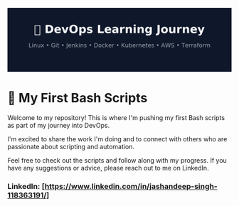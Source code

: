 ![DevOps Learning Journey](./devops_learning_journey_banner.png)

# 🚀 My First Bash Scripts
Welcome to my repository! This is where I'm pushing my first Bash scripts as part of my journey into DevOps.

I'm excited to share the work I'm doing and to connect with others who are passionate about scripting and automation.

Feel free to check out the scripts and follow along with my progress. If you have any suggestions or advice, please reach out to me on LinkedIn.

### LinkedIn: [https://www.linkedin.com/in/jashandeep-singh-118363191/]
